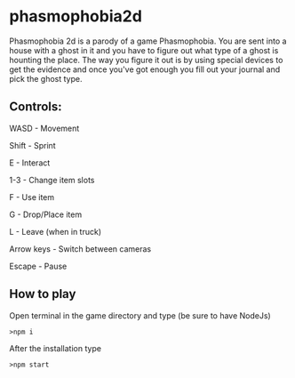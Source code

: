 # phasmophobia2d

Phasmophobia 2d is a parody of a game Phasmophobia. You are sent into a house with a ghost in it and you have to figure out what type of a ghost is hounting the place.
The way you figure it out is by using special devices to get the evidence and once you've got enough you fill out your journal and pick the ghost type.

## Controls:
WASD - Movement

Shift - Sprint

E - Interact

1-3 - Change item slots

F - Use item

G - Drop/Place item

L - Leave (when in truck)

Arrow keys - Switch between cameras

Escape - Pause

## How to play

Open terminal in the game directory and type (be sure to have NodeJs)
```node
>npm i
```

After the installation type
```node
>npm start
```
